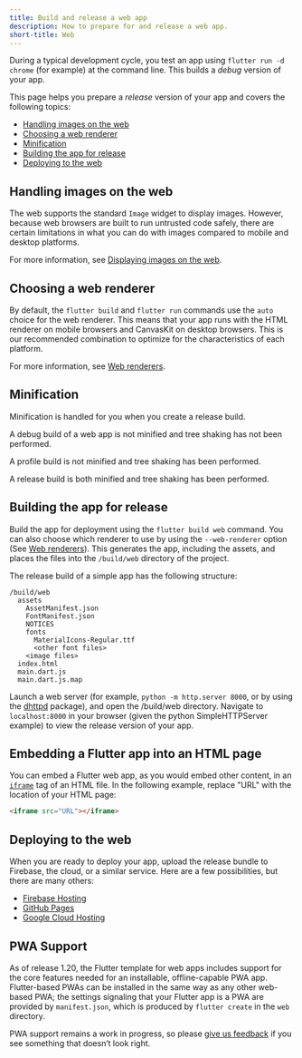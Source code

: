 ```yaml
---
title: Build and release a web app
description: How to prepare for and release a web app.
short-title: Web
---
```


During a typical development cycle,
you test an app using `flutter run -d chrome`
(for example) at the command line.
This builds a _debug_ version of your app.

This page helps you prepare a _release_ version
of your app and covers the following topics:

* [Handling images on the web](#handling-images-on-the-web)
* [Choosing a web renderer](#choosing-a-web-renderer)
* [Minification](#minification)
* [Building the app for release](#building-the-app-for-release)
* [Deploying to the web](#deploying-to-the-web)


## Handling images on the web

The web supports the standard `Image` widget to display images.
However, because web browsers are built to run untrusted code safely,
there are certain limitations in what you can do with images compared
to mobile and desktop platforms.

For more information, see [Displaying images on the web][].

## Choosing a web renderer

By default, the `flutter build` and `flutter run` commands
use the `auto` choice for the web renderer. This means that
your app runs with the HTML renderer on mobile browsers and
CanvasKit on desktop browsers. This is our recommended combination
to optimize for the characteristics of each platform.

For more information, see [Web renderers][].

## Minification

Minification is handled for you when you
create a release build.

A debug build of a web app is not minified and
tree shaking has not been performed.

A profile build is not minified and tree shaking
has been performed.

A release build is both minified and tree shaking
has been performed.

## Building the app for release

Build the app for deployment using the
`flutter build web` command.
You can also choose which renderer to use
by using the `--web-renderer` option (See [Web renderers][]).
This generates the app, including the assets,
and places the files into the `/build/web`
directory of the project.

The release build of a simple app has the
following structure:

```none
/build/web
  assets
    AssetManifest.json
    FontManifest.json
    NOTICES
    fonts
      MaterialIcons-Regular.ttf
      <other font files>
    <image files>
  index.html
  main.dart.js
  main.dart.js.map
```

Launch a web server (for example,
`python -m http.server 8000`,
or by using the [dhttpd][] package),
and open the /build/web directory. Navigate to
`localhost:8000` in your browser
(given the python SimpleHTTPServer example)
to view the release version of your app.

## Embedding a Flutter app into an HTML page

You can embed a Flutter web app,
as you would embed other content,
in an [`iframe`][] tag of an HTML file.
In the following example, replace "URL"
with the location of your HTML page:

```html
<iframe src="URL"></iframe>
```

## Deploying to the web

When you are ready to deploy your app,
upload the release bundle
to Firebase, the cloud, or a similar service.
Here are a few possibilities, but there are
many others:

* [Firebase Hosting][]
* [GitHub Pages][]
* [Google Cloud Hosting][]

## PWA Support

As of release 1.20, the Flutter template for web apps includes support
for the core features needed for an installable, offline-capable PWA app.
Flutter-based PWAs can be installed in the same way as any other web-based
PWA; the settings signaling that your Flutter app is a PWA are provided by
`manifest.json`, which is produced by `flutter create` in the `web` directory.

PWA support remains a work in progress,
so please [give us feedback][] if you see something that doesn’t look right.

[dhttpd]: {{site.pub}}/packages/dhttpd
[Displaying images on the web]: {{site.url}}/development/platform-integration/web-images
[Firebase Hosting]: {{site.firebase}}/docs/hosting
[GitHub Pages]: https://pages.github.com/
[give us feedback]: {{site.repo.flutter}}/issues/new?title=%5Bweb%5D:+%3Cdescribe+issue+here%3E&labels=%E2%98%B8+platform-web&body=Describe+your+issue+and+include+the+command+you%27re+running,+flutter_web%20version,+browser+version
[Google Cloud Hosting]: https://cloud.google.com/solutions/web-hosting
[`iframe`]: https://html.com/tags/iframe/
[Web renderers]: {{site.url}}/development/tools/web-renderers

